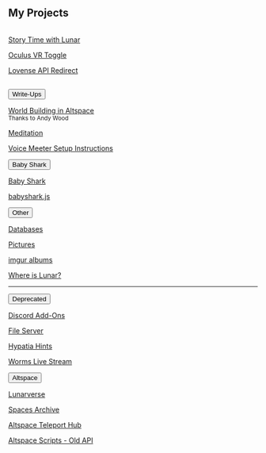 <section><div class="encase">
	<h2 id="projects">My Projects</h2>
	<hr style="height:1px; visibility:hidden;" />
	<p><a id="stwl" href="/stwl">Story Time with Lunar</a></p>
	<p><a id="ovrtoggle" href="/ovrtoggle">Oculus VR Toggle</a></p>
	<p><a id="lar" href='/lar'>Lovense API Redirect</a></p>
	<hr style="height:1px; visibility:hidden;" />
	<button class="collapsible" id="wu" data-parent="wu" data-child="wu-child">Write-Ups</button>
		<div id="wu-child" class="innertext center" data-parent="wu">
			<p><a id="unity" href="/wu/unity" data-parent="wu">World Building in Altspace</a><br /><small>Thanks to Andy Wood</small></p>
			<p><a id="meditation" href="/wu/meditate" data-parent="wu">Meditation</a></p>
			<p><a id="voicemeeter" href="/wu/voicemeeter" data-parent="wu">Voice Meeter Setup Instructions</a></p>
		</div>
	<button class="collapsible" id="baby-shark" data-parent="baby-shark" data-child="baby-shark-child">Baby Shark</button>
		<div id="baby-shark-child" class="innertext center" data-parent="baby-shark">
			<p><a id="babyshark" href='/babyshark' target="_blank" data-parent="baby-shark">Baby Shark</a></p>
			<p><a id="babyshark-source" href='/babyshark/babyshark.js' target="_blank" data-parent="baby-shark">babyshark.js</a></p>
		</div>
	<button class="collapsible" id="other" data-parent="other" data-child="other-child">Other</button>
		<div id="other-child" class="innertext center" data-parent="other">
			<p><a id="databases" href="/databases" data-parent="other">Databases</a></p>
			<p><a id="pictures" href="/pics" data-parent="other">Pictures</a></p>
			<p><a id="imgur" href="https://lunartiger69.imgur.com/" target="_blank" data-parent="other">imgur albums</a></p>
			<p><a id="whereis" href="/whereis" data-parent="other">Where is Lunar?</a></p>
		</div>
	<hr />
	<button class="collapsible" id="deprecated" data-parent="deprecated" data-child="deprecated-child">Deprecated</button>
		<div id="deprecated-child" class="innertext center" data-parent="deprecated">
			<p><a id="discord" href='/Discord' data-parent="deprecated">Discord Add-Ons</a></p>
			<p><a id="file-server" href='/fs-up' data-parent="deprecated">File Server</a></p>
			<p><a id="hypatia" href="/hypatia" data-parent="deprecated">Hypatia Hints</a></p>
			<p><a id="worms" href="/worms" data-parent="deprecated">Worms Live Stream</a></p>
			<!--<iframe id="wormsembed" allow="autoplay; encrypted-media" style="max-width:100%;height:320px;width:570px;border: 0px" allowfullscreen  data-parent="deprecated"></iframe>-->
			<button class="fakecollapsible" id="altvr" data-parent="deprecated" data-child="altvr">Altspace</button>
				<div id="altvr-child" class="fakeinnertext center" data-parent="altvr">
					<p><a id="lunarverse" href="https://account.altvr.com/worlds/954689156213113037" data-parent="deprecated">Lunarverse</a></p>
					<p><a id="spacearchive" href="https://account.altvr.com/worlds/1349925732620436463" data-parent="deprecated">Spaces Archive</a></p>
					<p><a id="tphub" href="/althub" data-parent="deprecated">Altspace Teleport Hub</a></p>
					<p><a id="altvr-scripts" href="/AltspaceVR" data-parent="deprecated">Altspace Scripts - Old API</a></p>
				</div>
		</div>
	<script src="/assets/js/collapsible.js"></script>
	<!--<script src="https://www.gstatic.com/firebasejs/5.1.0/firebase-app.js"></script>
	<script src="https://www.gstatic.com/firebasejs/5.1.0/firebase-database.js"></script>
	<script src="/assets/js/worms-embed.js"></script>-->
</div></section>
